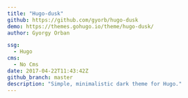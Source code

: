 ```yaml
---
title: "Hugo-dusk"
github: https://github.com/gyorb/hugo-dusk
demo: https://themes.gohugo.io/theme/hugo-dusk/
author: Gyorgy Orban

ssg:
  - Hugo
cms:
  - No Cms
date: 2017-04-22T11:43:42Z
github_branch: master
description: "Simple, minimalistic dark theme for Hugo."
---
```

